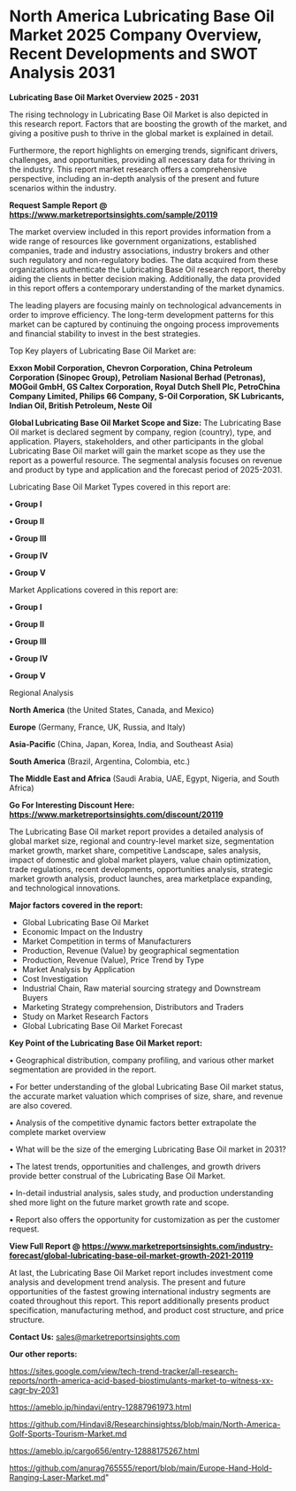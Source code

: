 # North America Lubricating Base Oil Market 2025 Company Overview, Recent Developments and SWOT Analysis 2031

<Strong> Lubricating Base Oil Market Overview 2025 - 2031</strong>

The rising technology in Lubricating Base Oil Market is also depicted in this research report. Factors that are boosting the growth of the market, and giving a positive push to thrive in the global market is explained in detail.

Furthermore, the report highlights on emerging trends, significant drivers, challenges, and opportunities, providing all necessary data for thriving in the industry. This report market research offers a comprehensive perspective, including an in-depth analysis of the present and future scenarios within the industry.

<strong>Request Sample Report @ <a href=https://www.marketreportsinsights.com/sample/20119>https://www.marketreportsinsights.com/sample/20119</a></strong>

The market overview included in this report provides information from a wide range of resources like government organizations, established companies, trade and industry associations, industry brokers and other such regulatory and non-regulatory bodies. The data acquired from these organizations authenticate the Lubricating Base Oil research report, thereby aiding the clients in better decision making. Additionally, the data provided in this report offers a contemporary understanding of the market dynamics.

The leading players are focusing mainly on technological advancements in order to improve efficiency. The long-term development patterns for this market can be captured by continuing the ongoing process improvements and financial stability to invest in the best strategies.

Top Key players of Lubricating Base Oil Market are:

<strong>Exxon Mobil Corporation, Chevron Corporation, China Petroleum Corporation (Sinopec Group), Petroliam Nasional Berhad (Petronas), MOGoil GmbH, GS Caltex Corporation, Royal Dutch Shell Plc, PetroChina Company Limited, Philips 66 Company, S-Oil Corporation, SK Lubricants, Indian Oil, British Petroleum, Neste Oil</strong>

<strong><b>Global Lubricating Base Oil Market Scope and Size:</b></strong>
The Lubricating Base Oil market is declared segment by company, region (country), type, and application. Players, stakeholders, and other participants in the global Lubricating Base Oil market will gain the market scope as they use the report as a powerful resource. The segmental analysis focuses on revenue and product by type and application and the forecast period of 2025-2031.

Lubricating Base Oil Market Types covered in this report are:

<strong>• Group I

• Group II

• Group III

• Group IV

• Group V</strong>

Market Applications covered in this report are:

<strong>• Group I

• Group II

• Group III

• Group IV

• Group V</strong> 

Regional Analysis

<strong>North America</strong> (the United States, Canada, and Mexico)

<strong>Europe</strong> (Germany, France, UK, Russia, and Italy)

<strong>Asia-Pacific</strong> (China, Japan, Korea, India, and Southeast Asia)

<strong>South America</strong> (Brazil, Argentina, Colombia, etc.)

<strong>The Middle East and Africa</strong> (Saudi Arabia, UAE, Egypt, Nigeria, and South Africa)

<strong>Go For Interesting Discount Here: <a href=https://www.marketreportsinsights.com/discount/20119>https://www.marketreportsinsights.com/discount/20119</a></strong>

The Lubricating Base Oil market report provides a detailed analysis of global market size, regional and country-level market size, segmentation market growth, market share, competitive Landscape, sales analysis, impact of domestic and global market players, value chain optimization, trade regulations, recent developments, opportunities analysis, strategic market growth analysis, product launches, area marketplace expanding, and technological innovations.

<strong><b>Major factors covered in the report:</b></strong>
<ul>
  <li>Global Lubricating Base Oil Market </li>
  <li>Economic Impact on the Industry</li>
  <li>Market Competition in terms of Manufacturers</li>
  <li>Production, Revenue (Value) by geographical segmentation</li>
  <li>Production, Revenue (Value), Price Trend by Type</li>
  <li>Market Analysis by Application</li>
  <li>Cost Investigation</li>
  <li>Industrial Chain, Raw material sourcing strategy and Downstream Buyers</li>
  <li>Marketing Strategy comprehension, Distributors and Traders</li>
  <li>Study on Market Research Factors</li>
  <li>Global Lubricating Base Oil Market Forecast</li>
</ul>

<strong><b>Key Point of the Lubricating Base Oil Market report:</b></strong>

• Geographical distribution, company profiling, and various other market segmentation are provided in the report.

• For better understanding of the global Lubricating Base Oil market status, the accurate market valuation which comprises of size, share, and revenue are also covered.

• Analysis of the competitive dynamic factors better extrapolate the complete market overview

• What will be the size of the emerging Lubricating Base Oil market in 2031?

• The latest trends, opportunities and challenges, and growth drivers provide better construal of the Lubricating Base Oil Market.

• In-detail industrial analysis, sales study, and production understanding shed more light on the future market growth rate and scope.

• Report also offers the opportunity for customization as per the customer request.

<strong><b>View Full Report @ <a href=https://www.marketreportsinsights.com/industry-forecast/global-lubricating-base-oil-market-growth-2021-20119>https://www.marketreportsinsights.com/industry-forecast/global-lubricating-base-oil-market-growth-2021-20119</a></b></strong>


At last, the Lubricating Base Oil Market report includes investment come analysis and development trend analysis. The present and future opportunities of the fastest growing international industry segments are coated throughout this report. This report additionally presents product specification, manufacturing method, and product cost structure, and price structure.

<strong>Contact Us:</strong>
sales@marketreportsinsights.com

<strong>Our other reports:</strong>

<a href=https://sites.google.com/view/tech-trend-tracker/all-research-reports/north-america-acid-based-biostimulants-market-to-witness-xx-cagr-by-2031>https://sites.google.com/view/tech-trend-tracker/all-research-reports/north-america-acid-based-biostimulants-market-to-witness-xx-cagr-by-2031</a>

<a href=https://ameblo.jp/hindavi/entry-12887961973.html>https://ameblo.jp/hindavi/entry-12887961973.html</a>

<a href=https://github.com/Hindavi8/Researchinsightss/blob/main/North-America-Golf-Sports-Tourism-Market.md>https://github.com/Hindavi8/Researchinsightss/blob/main/North-America-Golf-Sports-Tourism-Market.md</a>

<a href=https://ameblo.jp/cargo656/entry-12888175267.html>https://ameblo.jp/cargo656/entry-12888175267.html</a>

<a href=https://github.com/anurag765555/report/blob/main/Europe-Hand-Hold-Ranging-Laser-Market.md>https://github.com/anurag765555/report/blob/main/Europe-Hand-Hold-Ranging-Laser-Market.md</a>"
